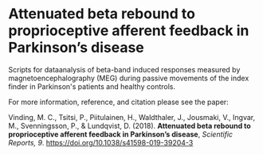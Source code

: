# Attenuated beta rebound to proprioceptive afferent feedback in Parkinson’s disease

Scripts for dataanalysis of beta-band induced responses measured by magnetoencephalography (MEG) during passive movements of the index finder in Parkinson's patients and healthy controls.

For more information, reference, and citation please see the paper:

Vinding, M. C., Tsitsi, P., Piitulainen, H., Waldthaler, J., Jousmaki, V., Ingvar, M., Svenningsson, P., & Lundqvist, D. (2018). **Attenuated beta rebound to proprioceptive afferent feedback in Parkinson’s disease**, *Scientific Reports, 9*. https://doi.org/10.1038/s41598-019-39204-3
